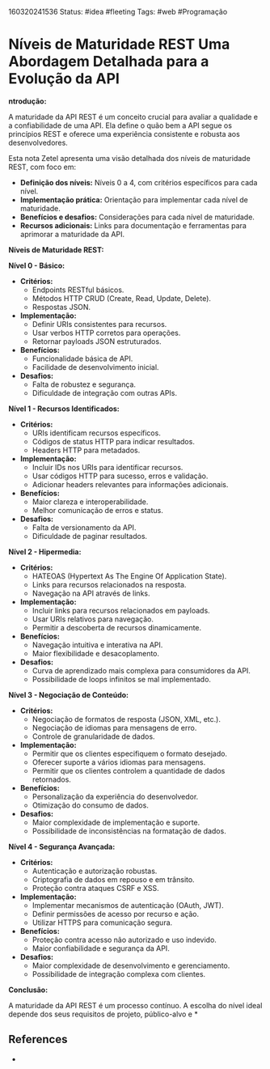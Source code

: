 160320241536
Status: #idea #fleeting
Tags: #web #Programação 
# Níveis de Maturidade REST Uma Abordagem Detalhada para a Evolução da API
**ntrodução:**

A maturidade da API REST é um conceito crucial para avaliar a qualidade e a confiabilidade de uma API. Ela define o quão bem a API segue os princípios REST e oferece uma experiência consistente e robusta aos desenvolvedores.

Esta nota Zetel apresenta uma visão detalhada dos níveis de maturidade REST, com foco em:

- **Definição dos níveis:** Níveis 0 a 4, com critérios específicos para cada nível.
- **Implementação prática:** Orientação para implementar cada nível de maturidade.
- **Benefícios e desafios:** Considerações para cada nível de maturidade.
- **Recursos adicionais:** Links para documentação e ferramentas para aprimorar a maturidade da API.

**Níveis de Maturidade REST:**

**Nível 0 - Básico:**

- **Critérios:**
    - Endpoints RESTful básicos.
    - Métodos HTTP CRUD (Create, Read, Update, Delete).
    - Respostas JSON.
- **Implementação:**
    - Definir URIs consistentes para recursos.
    - Usar verbos HTTP corretos para operações.
    - Retornar payloads JSON estruturados.
- **Benefícios:**
    - Funcionalidade básica de API.
    - Facilidade de desenvolvimento inicial.
- **Desafios:**
    - Falta de robustez e segurança.
    - Dificuldade de integração com outras APIs.

**Nível 1 - Recursos Identificados:**

- **Critérios:**
    - URIs identificam recursos específicos.
    - Códigos de status HTTP para indicar resultados.
    - Headers HTTP para metadados.
- **Implementação:**
    - Incluir IDs nos URIs para identificar recursos.
    - Usar códigos HTTP para sucesso, erros e validação.
    - Adicionar headers relevantes para informações adicionais.
- **Benefícios:**
    - Maior clareza e interoperabilidade.
    - Melhor comunicação de erros e status.
- **Desafios:**
    - Falta de versionamento da API.
    - Dificuldade de paginar resultados.

**Nível 2 - Hipermedia:**

- **Critérios:**
    - HATEOAS (Hypertext As The Engine Of Application State).
    - Links para recursos relacionados na resposta.
    - Navegação na API através de links.
- **Implementação:**
    - Incluir links para recursos relacionados em payloads.
    - Usar URIs relativos para navegação.
    - Permitir a descoberta de recursos dinamicamente.
- **Benefícios:**
    - Navegação intuitiva e interativa na API.
    - Maior flexibilidade e desacoplamento.
- **Desafios:**
    - Curva de aprendizado mais complexa para consumidores da API.
    - Possibilidade de loops infinitos se mal implementado.

**Nível 3 - Negociação de Conteúdo:**

- **Critérios:**
    - Negociação de formatos de resposta (JSON, XML, etc.).
    - Negociação de idiomas para mensagens de erro.
    - Controle de granularidade de dados.
- **Implementação:**
    - Permitir que os clientes especifiquem o formato desejado.
    - Oferecer suporte a vários idiomas para mensagens.
    - Permitir que os clientes controlem a quantidade de dados retornados.
- **Benefícios:**
    - Personalização da experiência do desenvolvedor.
    - Otimização do consumo de dados.
- **Desafios:**
    - Maior complexidade de implementação e suporte.
    - Possibilidade de inconsistências na formatação de dados.

**Nível 4 - Segurança Avançada:**

- **Critérios:**
    - Autenticação e autorização robustas.
    - Criptografia de dados em repouso e em trânsito.
    - Proteção contra ataques CSRF e XSS.
- **Implementação:**
    - Implementar mecanismos de autenticação (OAuth, JWT).
    - Definir permissões de acesso por recurso e ação.
    - Utilizar HTTPS para comunicação segura.
- **Benefícios:**
    - Proteção contra acesso não autorizado e uso indevido.
    - Maior confiabilidade e segurança da API.
- **Desafios:**
    - Maior complexidade de desenvolvimento e gerenciamento.
    - Possibilidade de integração complexa com clientes.

**Conclusão:**

A maturidade da API REST é um processo contínuo. A escolha do nível ideal depende dos seus requisitos de projeto, público-alvo e
*
## References
*
